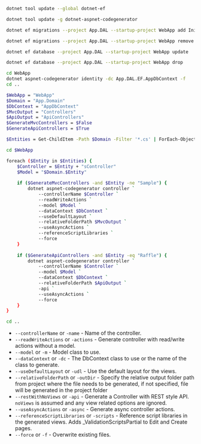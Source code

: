 ```bash
dotnet tool update --global dotnet-ef
```

```bash
dotnet tool update -g dotnet-aspnet-codegenerator
```

```bash
dotnet ef migrations --project App.DAL --startup-project WebApp add Initial
```

```bash
dotnet ef migrations --project App.DAL --startup-project WebApp remove
```

```bash
dotnet ef database --project App.DAL --startup-project WebApp update
```

```bash
dotnet ef database --project App.DAL --startup-project WebApp drop
```

```bash
cd WebApp
dotnet aspnet-codegenerator identity -dc App.DAL.EF.AppDbContext -f
cd ..
```

```bash
$WebApp = "WebApp"
$Domain = "App.Domain"
$DbContext = "AppDbContext"
$MvcOutput = "Controllers"
$ApiOutput = "ApiControllers"
$GenerateMvcControllers = $False
$GenerateApiControllers = $True

$Entities = Get-ChildItem -Path $Domain -Filter '*.cs' | ForEach-Object { $_.BaseName }

cd $WebApp

foreach ($Entity in $Entities) {
    $Controller = $Entity + "sController"
    $Model = "$Domain.$Entity"
  
    if ($GenerateMvcControllers -and $Entity -ne "Sample") { 
        dotnet aspnet-codegenerator controller `
            --controllerName $Controller `
            --readWriteActions `
            --model $Model `
            --dataContext $DbContext `
            --useDefaultLayout `
            --relativeFolderPath $MvcOutput `
            --useAsyncActions `
            --referenceScriptLibraries `
            --force
    }
    
    if ($GenerateApiControllers -and $Entity -eq "Raffle") {
        dotnet aspnet-codegenerator controller `
            --controllerName $Controller `
            --model $Model `
            --dataContext $DbContext `
            --relativeFolderPath $ApiOutput `
            -api `
            --useAsyncActions `
            --force
    }
}

cd ..

```

* `--controllerName` or `-name` - Name of the controller.
* `--readWriteActions` or `-actions` - Generate controller with read/write actions without a model.
* `--model` or `-m` - Model class to use.
* `--dataContext` or `-dc` - The DbContext class to use or the name of the class to generate.
* `--useDefaultLayout` or `-udl` - Use the default layout for the views.
* `--relativeFolderPath` or `-outDir` - Specify the relative output folder path from project where the file needs to be generated, if not specified, file will be generated in the project folder
* `--restWithNoViews` or `-api` - Generate a Controller with REST style API. `noViews` is assumed and any view related options are ignored.
* `--useAsyncActions` or `-async` - Generate async controller actions.
* `--referenceScriptLibraries` or `-scripts` - Reference script libraries in the generated views. Adds _ValidationScriptsPartial to Edit and Create pages.
* `--force` or `-f` - Overwrite existing files.
